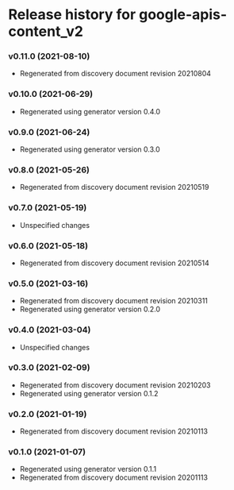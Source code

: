 # Release history for google-apis-content_v2

### v0.11.0 (2021-08-10)

* Regenerated from discovery document revision 20210804

### v0.10.0 (2021-06-29)

* Regenerated using generator version 0.4.0

### v0.9.0 (2021-06-24)

* Regenerated using generator version 0.3.0

### v0.8.0 (2021-05-26)

* Regenerated from discovery document revision 20210519

### v0.7.0 (2021-05-19)

* Unspecified changes

### v0.6.0 (2021-05-18)

* Regenerated from discovery document revision 20210514

### v0.5.0 (2021-03-16)

* Regenerated from discovery document revision 20210311
* Regenerated using generator version 0.2.0

### v0.4.0 (2021-03-04)

* Unspecified changes

### v0.3.0 (2021-02-09)

* Regenerated from discovery document revision 20210203
* Regenerated using generator version 0.1.2

### v0.2.0 (2021-01-19)

* Regenerated from discovery document revision 20210113

### v0.1.0 (2021-01-07)

* Regenerated using generator version 0.1.1
* Regenerated from discovery document revision 20201113

